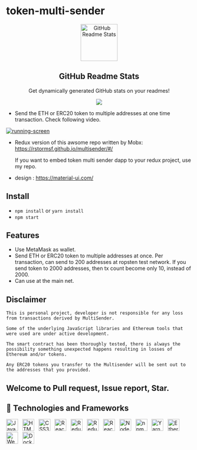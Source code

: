 # token-multi-sender
<p align="center">
 <img width="100px" src="https://res.cloudinary.com/anuraghazra/image/upload/v1594908242/logo_ccswme.svg" align="center" alt="GitHub Readme Stats" />
 <h2 align="center">GitHub Readme Stats</h2>
 <p align="center">Get dynamically generated GitHub stats on your readmes!</p>
</p>
<p align="center">
  <img src="https://img.shields.io/badge/Supported%20by-CryptoCurrency%20Power%20User%20%E2%86%92-gray.svg?colorA=655BE1&colorB=4F44D6&style=for-the-badge"/>
</p>

* Send the ETH or ERC20 token to multiple addresses at one time transaction. 
  Check following video.

[![running-screen](https://user-images.githubusercontent.com/35254636/44192872-bb287a00-a139-11e8-83ec-0a132a4b0ea5.png)](https://youtu.be/mE2qoiOi7XA)

* Redux version of this awsome repo written by Mobx:
https://rstormsf.github.io/multisender/#/
    
    If you want to embed token multi sender dapp to your redux project, use my repo.

* design :
https://material-ui.com/

## Install
* `npm install` or `yarn install`
* `npm start` 

## Features

* Use MetaMask as wallet.
* Send ETH or ERC20 token to multiple addresses at once.
Per transaction, can send to 200 addresses at ropsten test network.
If you send token to 2000 addresses, then tx count become only 10, instead of 2000.
* Can use at the main net.

## Disclaimer

    This is personal project, developer is not responsible for any loss from transactions derived by MultiSender. 
    
    Some of the underlying JavaScript libraries and Ethereum tools that were used are under active development. 
    
    The smart contract has been thoroughly tested, there is always the possibility something unexpected happens resulting in losses of Ethereum and/or tokens.

    Any ERC20 tokens you transfer to the Multisender will be sent out to the addresses that you provided.

## Welcome to Pull request, Issue report, Star. 


## 🌱 Technologies and Frameworks
<p>
    <!-- JavaScript -->
    <img src="https://img.shields.io/badge/JavaScript-f7df1e?flat=plastic&logo=javascript&logoColor=black" height="32" alt="JavaScript" />
    &nbsp;
    <!-- HTML5 -->
    <img src="https://img.shields.io/badge/HTML5-e34f26?flat=plastic&logo=html5&logoColor=white" height="32" alt="HTML5" />
    &nbsp;
    <!-- CSS3 -->
    <img src="https://img.shields.io/badge/CSS3-1572b6?flat=plastic&logo=css3&logoColor=white" height="32" alt="CSS3" />
    &nbsp;
    <!-- React -->
    <img src="https://img.shields.io/badge/React-61dafb?flat=plastic&logo=react&logoColor=black" height="32" alt="React" />
    &nbsp;
    <!-- Redux -->
    <img src="https://img.shields.io/badge/Redux-764abc?flat=plastic&logo=redux&logoColor=white" height="32" alt="Redux" />
    &nbsp;
    <!-- Redux-Saga -->
    <img src="https://img.shields.io/badge/Redux%20Saga-999999?flat=plastic&logo=redux-saga&logoColor=white" height="32" alt="Redux-Saga" />
    &nbsp;
    <!-- React Router -->
    <img src="https://img.shields.io/badge/React%20Router-ca4245?flat=plastic&logo=react%20router&logoColor=white" height="32" alt="React Router" />
    &nbsp;
    <!-- Node.js -->
    <img src="https://img.shields.io/badge/Node.js-339933?flat=plastic&logo=node-dot-js&logoColor=white" height="32" alt="Node.js" />
    &nbsp;
    <!-- npm -->
    <img src="https://img.shields.io/badge/npm-cb3837?flat=plastic&logo=npm&logoColor=white" height="32" alt="npm" />
    &nbsp;
    <!-- Yarn -->
    <img src="https://img.shields.io/badge/Yarn-2c8ebb?flat=plastic&logo=yarn&logoColor=white" height="32" alt="Yarn" />
    &nbsp;
    <!-- Ethereum -->
    <img src="https://img.shields.io/badge/Ethereum-3c3c3d?flat=plastic&logo=ethereum&logoColor=white" height="32" alt="Ethereum" />
    &nbsp;
    <!-- Webpack -->
    <img src="https://img.shields.io/badge/Webpack-8dd6f9?flat=plastic&logo=webpack&logoColor=black" height="32" alt="Webpack" />
    &nbsp;
    <!-- Docker -->
    <img src="https://img.shields.io/badge/Docker-2496ed?flat=plastic&logo=docker&logoColor=white" height="32" alt="Docker" />
    &nbsp;
</p>

